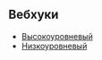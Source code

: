 ## Вебхуки

 - [Высокоуровневый](https://github.com/love-apples/maxapi/tree/main/examples/webhook/high_level.py) 
 - [Низкоуровневый](https://github.com/love-apples/maxapi/tree/main/examples/webhook/low_level.py) 